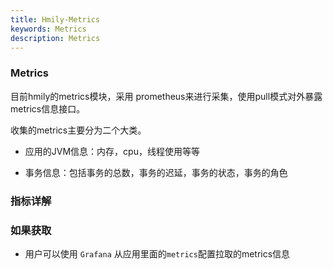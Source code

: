 ```yaml
---
title: Hmily-Metrics
keywords: Metrics
description: Metrics
---
```


### Metrics

目前hmily的metrics模块，采用 prometheus来进行采集，使用pull模式对外暴露metrics信息接口。

收集的metrics主要分为二个大类。

* 应用的JVM信息：内存，cpu，线程使用等等

* 事务信息：包括事务的总数，事务的迟延，事务的状态，事务的角色


### 指标详解




### 如果获取

* 用户可以使用 `Grafana` 从应用里面的`metrics`配置拉取的metrics信息
